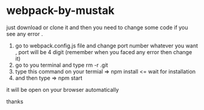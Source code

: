 # webpack-by-mustak

just download or clone it 
and then you need to change some code if you see any error .

1. go to webpack.config.js file and change port number whatever you want , port will be 4 digit (remember when you faced any error then change it)
2. go to you terminal and type rm -r .git
3. type this command on your termial => npm install <=
wait for installation
4. and then type => npm start 

it will be open on your browser automatically 

thanks
